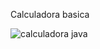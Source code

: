 Calculadora basica

![calculadora java](https://user-images.githubusercontent.com/106751266/188244320-b0ce6918-5f7f-48e9-9c6e-cb68a4a052c8.png)

